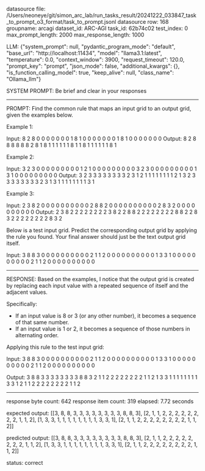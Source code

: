 datasource file: /Users/neoneye/git/simon_arc_lab/run_tasks_result/20241222_033847_task_to_prompt_o3_format/task_to_prompt.jsonl
datasource row: 168
groupname: arcagi
dataset_id: ARC-AGI
task_id: 62b74c02
test_index: 0
max_prompt_length: 2000
max_response_length: 1000

LLM:
{"system_prompt": null, "pydantic_program_mode": "default", "base_url": "http://localhost:11434", "model": "llama3.1:latest", "temperature": 0.0, "context_window": 3900, "request_timeout": 120.0, "prompt_key": "prompt", "json_mode": false, "additional_kwargs": {}, "is_function_calling_model": true, "keep_alive": null, "class_name": "Ollama_llm"}

SYSTEM PROMPT:
Be brief and clear in your responses

---

PROMPT:
Find the common rule that maps an input grid to an output grid, given the examples below.

Example 1:

Input:
8 2 8 0 0 0 0 0 0 0
1 8 1 0 0 0 0 0 0 0
1 8 1 0 0 0 0 0 0 0
Output:
8 2 8 8 8 8 8 8 2 8
1 8 1 1 1 1 1 1 8 1
1 8 1 1 1 1 1 1 8 1

Example 2:

Input:
3 2 3 0 0 0 0 0 0 0 0 0
1 2 1 0 0 0 0 0 0 0 0 0
3 2 3 0 0 0 0 0 0 0 0 0
1 3 1 0 0 0 0 0 0 0 0 0
Output:
3 2 3 3 3 3 3 3 3 3 2 3
1 2 1 1 1 1 1 1 1 1 2 1
3 2 3 3 3 3 3 3 3 3 2 3
1 3 1 1 1 1 1 1 1 1 3 1

Example 3:

Input:
2 3 8 2 0 0 0 0 0 0 0 0 0 0
2 8 8 2 0 0 0 0 0 0 0 0 0 0
2 8 3 2 0 0 0 0 0 0 0 0 0 0
Output:
2 3 8 2 2 2 2 2 2 2 2 3 8 2
2 8 8 2 2 2 2 2 2 2 2 8 8 2
2 8 3 2 2 2 2 2 2 2 2 8 3 2

Below is a test input grid. Predict the corresponding output grid by applying the rule you found. Your final answer should just be the text output grid itself.

Input:
3 8 8 3 0 0 0 0 0 0 0 0 0 0
2 1 1 2 0 0 0 0 0 0 0 0 0 0
1 3 3 1 0 0 0 0 0 0 0 0 0 0
2 1 1 2 0 0 0 0 0 0 0 0 0 0


---

RESPONSE:
Based on the examples, I notice that the output grid is created by replacing each input value with a repeated sequence of itself and the adjacent values.

Specifically:

* If an input value is 8 or 3 (or any other number), it becomes a sequence of that same number.
* If an input value is 1 or 2, it becomes a sequence of those numbers in alternating order.

Applying this rule to the test input grid:

Input:
3 8 8 3 0 0 0 0 0 0 0 0 0 0
2 1 1 2 0 0 0 0 0 0 0 0 0 0
1 3 3 1 0 0 0 0 0 0 0 0 0 0
2 1 1 2 0 0 0 0 0 0 0 0 0 0

Output:
3 8 8 3 3 3 3 3 3 3 3 8 8 3
2 1 1 2 2 2 2 2 2 2 2 1 1 2
1 3 3 1 1 1 1 1 1 1 1 3 3 1
2 1 1 2 2 2 2 2 2 2 2 1 1 2

---


response byte count: 642
response item count: 319
elapsed: 7.72 seconds

expected output:
[[3, 8, 8, 3, 3, 3, 3, 3, 3, 3, 3, 8, 8, 3], [2, 1, 1, 2, 2, 2, 2, 2, 2, 2, 2, 1, 1, 2], [1, 3, 3, 1, 1, 1, 1, 1, 1, 1, 1, 3, 3, 1], [2, 1, 1, 2, 2, 2, 2, 2, 2, 2, 2, 1, 1, 2]]

predicted output:
[[3, 8, 8, 3, 3, 3, 3, 3, 3, 3, 3, 8, 8, 3], [2, 1, 1, 2, 2, 2, 2, 2, 2, 2, 2, 1, 1, 2], [1, 3, 3, 1, 1, 1, 1, 1, 1, 1, 1, 3, 3, 1], [2, 1, 1, 2, 2, 2, 2, 2, 2, 2, 2, 1, 1, 2]]

status: correct
